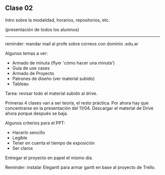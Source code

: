 ## Clase 02

Intro sobre la modalidad, horarios, repositorios, etc.

(presentación de todos los alumnos)

---

reminder: mandar mail al profe sobre correos con dominio .edu.ar

Algunos temas a ver:

- Armado de minuta (flyer 'cómo hacer una minuta')
- Guía de use cases
- Armado de Proyecto
- Patrones de diseño (ver material subido)
- Tableau

Tarea: revisar todo el material subido al drive.

Primeras 4 clases van a ser teoría, el resto práctica. Por ahora hay que concentrarse en la presentación del 11/04.
Descargar el material de Drive ahora porque después se baja.

Algunos criterios para el PPT:

- Hacerlo sencillo
- Legible
- Tener en cuenta el tiempo de exposición
- Ser claros

Entregar el proyecto en papel el mismo día.

Reminder: instalar Elegantt para armar gantt en base al proyecto de Trello.
